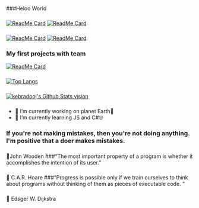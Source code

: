 ###
###Heloo World
<!--			
**kebradooj/kebradooj** is a ✨ _special_ ✨ repository because its `README.md` (this file) appears on your GitHub profile. -->
###
[![ReadMe Card](https://github-readme-stats.vercel.app/api/pin/?username=kebradooj&repo=Fractal-tree-recursion&theme=vue&hide_border=true)](https://github.com/kebradooj/Fractal-tree-recursion)
[![ReadMe Card](https://github-readme-stats.vercel.app/api/pin/?username=kebradooj&repo=re2-remake-costumes-changer&theme=buefy&hide_border=true)](https://github.com/kebradooj/re2-remake-costumes-changer)
###
[![ReadMe Card](https://github-readme-stats.vercel.app/api/pin/?username=kebradooj&theme=buefy&repo=Judith-sand-conference&hide_border=true)](https://github.com/kebradooj/Judith-sand-conference)
[![ReadMe Card](https://github-readme-stats.vercel.app/api/pin/?username=kebradooj&theme=vue&repo=My-first-portfolio-project&hide_border=true)](https://github.com/kebradooj//My-first-portfolio-project)
### My first projects with team 
[![ReadMe Card](https://github-readme-stats.vercel.app/api/pin/?username=kebradooj&theme=buefy&repo=Poputka.kg&hide_border=true)](https://github.com/kebradooj/Poputka.kg)

###
[![Top Langs](https://github-readme-stats.vercel.app/api/top-langs/?username=kebradooj&layout=compact&hide_border=true)](https://github.com/kebradooj)
###
[<img alt="kebradooj's Github Stats vision" src="https://github-readme-stats.vercel.app/api?username=kebradooj&theme=dracula&show_icons=true&hide_border=true">](https://github.com/kebradooj)
###
- 🔭 I’m currently working on planet Earth🍓
- 🌱 I’m currently learning JS and C#🤓
### If you're not making mistakes, then you're not doing anything. I'm positive that a doer makes mistakes.
###
💬John Wooden
###“The most important property of a program is whether it accomplishes the intention of its user.”
###
💬 C.A.R. Hoare
###“Progress is possible only if we train ourselves to think about programs without thinking of them as pieces of executable code. ”
###
💬 Edsger W. Dijkstra
###
###
###
###
